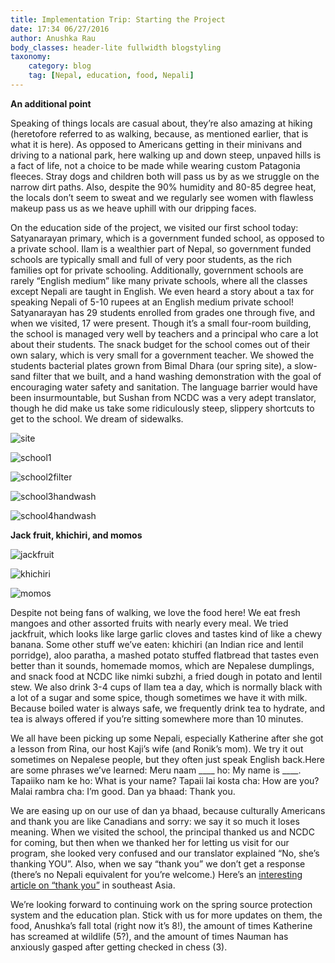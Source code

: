 ```yaml
---
title: Implementation Trip: Starting the Project
date: 17:34 06/27/2016
author: Anushka Rau
body_classes: header-lite fullwidth blogstyling
taxonomy:
    category: blog
    tag: [Nepal, education, food, Nepali]
---
```


<b>An additional point</b>

Speaking of things locals are casual about, they’re also amazing at hiking (heretofore referred to as walking, because, as mentioned earlier, that is what it is here). As opposed to Americans getting in their minivans and driving to a national park, here walking up and down steep, unpaved hills is a fact of life, not a choice to be made while wearing custom Patagonia fleeces. Stray dogs and children both will pass us by as we struggle on the narrow dirt paths. Also, despite the 90% humidity and 80-85 degree heat, the locals don’t seem to sweat and we regularly see women with flawless makeup pass us as we heave uphill with our dripping faces.

On the education side of the project, we visited our first school today: Satyanarayan primary, which is a government funded school, as opposed to a private school. Ilam is a wealthier part of Nepal, so government funded schools are typically small and full of very poor students, as the rich families opt for private schooling. Additionally, government schools are rarely “English medium” like many private schools, where all the classes except Nepali are taught in English. We even heard a story about a tax for speaking Nepali of 5-10 rupees at an English medium private school! Satyanarayan has 29 students enrolled from grades one through five, and when we visited, 17 were present. Though it’s a small four-room building, the school is managed very well by teachers and a principal who care a lot about their students. The snack budget for the school comes out of their own salary, which is very small for a government teacher. We showed the students bacterial plates grown from Bimal Dhara (our spring site), a slow-sand filter that we built, and a hand washing demonstration with the goal of encouraging water safety and sanitation. The language barrier would have been insurmountable, but Sushan from NCDC was a very adept translator, though he did make us take some ridiculously steep, slippery shortcuts to get to the school. We dream of sidewalks.

![site](site.jpg)

![school1](school1.jpg)

![school2filter](school2filter.jpg)

![school3handwash](school3handwash.jpg)

![school4handwash](school4handwash.jpg)

<b>Jack fruit, khichiri, and momos</b>

![jackfruit](jackfruit.jpg)

![khichiri](khichiri.jpg)

![momos](momos.jpg)

Despite not being fans of walking, we love the food here! We eat fresh mangoes and other assorted fruits with nearly every meal. We tried jackfruit, which looks like large garlic cloves and tastes kind of like a chewy banana. Some other stuff we’ve eaten: khichiri (an Indian rice and lentil porridge), aloo paratha, a mashed potato stuffed flatbread that tastes even better than it sounds, homemade momos, which are Nepalese dumplings, and snack food at NCDC like nimki subzhi, a fried dough in potato and lentil stew. We also drink 3-4 cups of Ilam tea a day, which is normally black with a lot of a sugar and some spice, though sometimes we have it with milk. Because boiled water is always safe, we frequently drink tea to hydrate, and tea is always offered if you’re sitting somewhere more than 10 minutes.

We all have been picking up some Nepali, especially Katherine after she got a lesson from Rina, our host Kaji’s wife (and Ronik’s mom). We try it out sometimes on Nepalese people, but they often just speak English back.Here are some phrases we’ve learned:
Meru naam ____ ho: My name is ____.
Tapaiiko nam ke ho: What is your name?
Tapaii lai kosta cha: How are you?
Malai rambra cha: I’m good.
Dan ya bhaad: Thank you.

We are easing up on our use of dan ya bhaad, because culturally Americans and thank you are like Canadians and sorry: we say it so much it loses meaning. When we visited the school, the principal thanked us and NCDC for coming, but then when we thanked her for letting us visit for our program, she looked very confused and our translator explained “No, she’s thanking YOU”. Also, when we say “thank you” we don’t get a response (there’s no Nepali equivalent for you’re welcome.) Here’s an [interesting article on “thank you”]("https://www.theatlantic.com/international/archive/2015/06/thank-you-culture-india-america/395069/") in southeast Asia.

We’re looking forward to continuing work on the spring source protection system and the education plan. Stick with us for more updates on them, the food, Anushka’s fall total (right now it’s 8!), the amount of times Katherine has screamed at wildlife (5?), and the amount of times Nauman has anxiously gasped after getting checked in chess (3).
